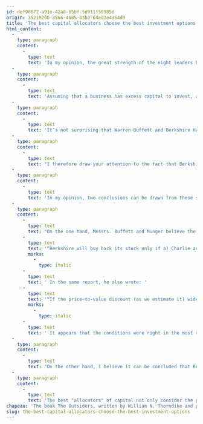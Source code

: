 ```yaml
---
id: def98672-a91e-42a8-b5bf-5d911f56985d
origin: 3521920b-3566-4685-b3b3-64ed1e4354d9
title: 'The best capital allocators choose the best investment options'
html_content:
  -
    type: paragraph
    content:
      -
        type: text
        text: 'In my opinion, the great strength of the eight leaders highlighted in The Outsiders is their ability to properly allocate their business capital by opportunistically investing in the options that are most attractive to their business. In that way, they demonstrated their ability to go against the grain of what seemed to be popular opinion.'
  -
    type: paragraph
    content:
      -
        type: text
        text: 'Assuming that a business has excess capital to invest, a business executive usually has several investment options: investing organically in their business in order to help it grow, paying off debt, paying dividends to shareholders, or buying back its shares. Each option should be assessed against the potential for future returns as well as the associated risks, while taking into account other possible constraints. For example, a company with relatively low trading volumes on the stock market might decide that share buybacks are not to its advantage.'
  -
    type: paragraph
    content:
      -
        type: text
        text: 'It’s not surprising that Warren Buffett and Berkshire Hathaway, the company he runs, were among the eight companies Mr. Thorndike selected in his book. Few companies have succeeded in creating as much value for their shareholders as Berkshire Hathaway and Mr. Buffett has repeatedly demonstrated his exceptional ability to invest company capital in a very efficient manner.'
  -
    type: paragraph
    content:
      -
        type: text
        text: "I therefore draw your attention to the fact that Berkshire Hathaway has bought back more shares in the last few months than ever in its history. In fact, in its most recent quarter ended September 30, the company bought back for US$9.0 billion (all data in this text are in US dollars) of its shares, which we believe is the highest level of repurchases by the company in a single quarter. In the first nine months of 2020, the company's buybacks totaled $15.7 billion. These are substantial amounts, even for a company with a market cap of almost $535 billion."
  -
    type: paragraph
    content:
      -
        type: text
        text: 'In my opinion, two conclusions can be drawn from these substantial repurchases.'
  -
    type: paragraph
    content:
      -
        type: text
        text: "On the one hand, Messrs. Buffett and Munger believe the valuation of the Berkshire stock is an attractive investment opportunity. In the company's 2019 annual report, Mr. Buffett wrote that "
      -
        type: text
        text: '“Berkshire will buy back its stock only if a) Charlie and I believe that it is selling for less than it is worth and b) the company, upon completing the repurchase, is left with ample cash.”'
        marks:
          -
            type: italic
      -
        type: text
        text: ' In the same report, he also wrote: '
      -
        type: text
        text: '“If the price-to-value discount (as we estimate it) widens, we will likely become more aggressive in purchasing shares.”'
        marks:
          -
            type: italic
      -
        type: text
        text: ' It appears that the conditions were right in the most recent quarter to buy more aggressively.'
  -
    type: paragraph
    content:
      -
        type: text
        text: "On the other hand, I believe it can be concluded that Berkshire executives see few other attractive investment opportunities. It should be remembered that, unlike most publicly traded companies, Berkshire Hathaway has its eye on both investments in existing stock market companies and the full purchase of private companies. Of course, one of the constraints limiting Berkshire's investment possibilities is the size of potential investments - it has no choice but to consider investments of at least a few billion dollars."
  -
    type: paragraph
    content:
      -
        type: text
        text: 'The best "allocators" of capital not only consider the potential returns of the various options available to them, they also consider the level of risk of each of those options. However, I believe that stock buybacks, assuming they are done at an attractive price, are generally the least risky option for a company. Because, unlike acquisitions, share buybacks don’t bring any unpleasant surprises.'
chapeau: 'The book The Outsiders, written by William N. Thorndike and published in 2012, presents eight presidents of companies who have created enormous wealth for their shareholders over periods of several years. In most cases, these presidents have been successful by patiently waiting for opportunities to acquire companies or repurchase shares at prices that are very beneficial for their shareholders. In fact, they were both very patient and very opportunistic, not hesitating to invest a substantial portion of their business capital in such occasions.'
slug: the-best-capital-allocators-choose-the-best-investment-options
---
```

